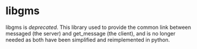 # libgms

libgms is *deprecated*. This library used to provide the common link
between messaged (the server) and get_message (the client), and is no
longer needed as both have been simplified and reimplemented in
python.

